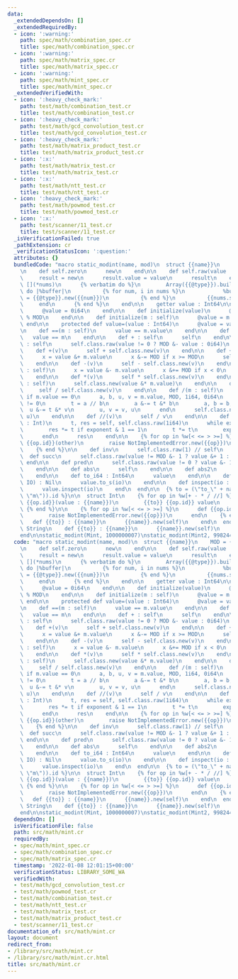 ```yaml
---
data:
  _extendedDependsOn: []
  _extendedRequiredBy:
  - icon: ':warning:'
    path: spec/math/combination_spec.cr
    title: spec/math/combination_spec.cr
  - icon: ':warning:'
    path: spec/math/matrix_spec.cr
    title: spec/math/matrix_spec.cr
  - icon: ':warning:'
    path: spec/math/mint_spec.cr
    title: spec/math/mint_spec.cr
  _extendedVerifiedWith:
  - icon: ':heavy_check_mark:'
    path: test/math/combination_test.cr
    title: test/math/combination_test.cr
  - icon: ':heavy_check_mark:'
    path: test/math/gcd_convolution_test.cr
    title: test/math/gcd_convolution_test.cr
  - icon: ':heavy_check_mark:'
    path: test/math/matrix_product_test.cr
    title: test/math/matrix_product_test.cr
  - icon: ':x:'
    path: test/math/matrix_test.cr
    title: test/math/matrix_test.cr
  - icon: ':x:'
    path: test/math/ntt_test.cr
    title: test/math/ntt_test.cr
  - icon: ':heavy_check_mark:'
    path: test/math/powmod_test.cr
    title: test/math/powmod_test.cr
  - icon: ':x:'
    path: test/scanner/11_test.cr
    title: test/scanner/11_test.cr
  _isVerificationFailed: true
  _pathExtension: cr
  _verificationStatusIcon: ':question:'
  attributes: {}
  bundledCode: "macro static_modint(name, mod)\n  struct {{name}}\n    MOD = {{mod}}i64\n\
    \n    def self.zero\n      new\n    end\n\n    def self.raw(value : Int64)\n \
    \     result = new\n      result.value = value\n      result\n    end\n\n    macro\
    \ [](*nums)\n      {% verbatim do %}\n        Array({{@type}}).build({{nums.size}})\
    \ do |%buffer|\n          {% for num, i in nums %}\n            %buffer[{{i}}]\
    \ = {{@type}}.new({{num}})\n          {% end %}\n          {{nums.size}}\n   \
    \     end\n      {% end %}\n    end\n\n    getter value : Int64\n\n    def initialize\n\
    \      @value = 0i64\n    end\n\n    def initialize(value)\n      @value = value.to_i64\
    \ % MOD\n    end\n\n    def initialize(m : self)\n      @value = m.value\n   \
    \ end\n\n    protected def value=(value : Int64)\n      @value = value\n    end\n\
    \n    def ==(m : self)\n      value == m.value\n    end\n\n    def ==(m)\n   \
    \   value == m\n    end\n\n    def + : self\n      self\n    end\n\n    def -\
    \ : self\n      self.class.raw(value != 0 ? MOD &- value : 0i64)\n    end\n\n\
    \    def +(v)\n      self + self.class.new(v)\n    end\n\n    def +(m : self)\n\
    \      x = value &+ m.value\n      x &-= MOD if x >= MOD\n      self.class.raw(x)\n\
    \    end\n\n    def -(v)\n      self - self.class.new(v)\n    end\n\n    def -(m\
    \ : self)\n      x = value &- m.value\n      x &+= MOD if x < 0\n      self.class.raw(x)\n\
    \    end\n\n    def *(v)\n      self * self.class.new(v)\n    end\n\n    def *(m\
    \ : self)\n      self.class.new(value &* m.value)\n    end\n\n    def /(v)\n \
    \     self / self.class.new(v)\n    end\n\n    def /(m : self)\n      raise DivisionByZeroError.new\
    \ if m.value == 0\n      a, b, u, v = m.value, MOD, 1i64, 0i64\n      while b\
    \ != 0\n        t = a // b\n        a &-= t &* b\n        a, b = b, a\n      \
    \  u &-= t &* v\n        u, v = v, u\n      end\n      self.class.new(value &*\
    \ u)\n    end\n\n    def //(v)\n      self / v\n    end\n\n    def **(exponent\
    \ : Int)\n      t, res = self, self.class.raw(1i64)\n      while exponent > 0\n\
    \        res *= t if exponent & 1 == 1\n        t *= t\n        exponent >>= 1\n\
    \      end\n      res\n    end\n\n    {% for op in %w[< <= > >=] %}\n      def\
    \ {{op.id}}(other)\n        raise NotImplementedError.new({{op}})\n      end\n\
    \    {% end %}\n\n    def inv\n      self.class.raw(1) // self\n    end\n\n  \
    \  def succ\n      self.class.raw(value != MOD &- 1 ? value &+ 1 : 0i64)\n   \
    \ end\n\n    def pred\n      self.class.raw(value != 0 ? value &- 1 : MOD &- 1)\n\
    \    end\n\n    def abs\n      self\n    end\n\n    def abs2\n      self * self\n\
    \    end\n\n    def to_i64 : Int64\n      value\n    end\n\n    def to_s(io :\
    \ IO) : Nil\n      value.to_s(io)\n    end\n\n    def inspect(io : IO) : Nil\n\
    \      value.inspect(io)\n    end\n  end\n\n  {% to = (\"to_\" + name.stringify.downcase.gsub(/mint|modint/,\
    \ \"m\")).id %}\n\n  struct Int\n    {% for op in %w[+ - * / //] %}\n      def\
    \ {{op.id}}(value : {{name}})\n        {{to}} {{op.id}} value\n      end\n   \
    \ {% end %}\n\n    {% for op in %w[< <= > >=] %}\n      def {{op.id}}(m : {{name}})\n\
    \        raise NotImplementedError.new({{op}})\n      end\n    {% end %}\n\n \
    \   def {{to}} : {{name}}\n      {{name}}.new(self)\n    end\n  end\n\n  class\
    \ String\n    def {{to}} : {{name}}\n      {{name}}.new(self)\n    end\n  end\n\
    end\n\nstatic_modint(Mint, 1000000007)\nstatic_modint(Mint2, 998244353)\n"
  code: "macro static_modint(name, mod)\n  struct {{name}}\n    MOD = {{mod}}i64\n\
    \n    def self.zero\n      new\n    end\n\n    def self.raw(value : Int64)\n \
    \     result = new\n      result.value = value\n      result\n    end\n\n    macro\
    \ [](*nums)\n      {% verbatim do %}\n        Array({{@type}}).build({{nums.size}})\
    \ do |%buffer|\n          {% for num, i in nums %}\n            %buffer[{{i}}]\
    \ = {{@type}}.new({{num}})\n          {% end %}\n          {{nums.size}}\n   \
    \     end\n      {% end %}\n    end\n\n    getter value : Int64\n\n    def initialize\n\
    \      @value = 0i64\n    end\n\n    def initialize(value)\n      @value = value.to_i64\
    \ % MOD\n    end\n\n    def initialize(m : self)\n      @value = m.value\n   \
    \ end\n\n    protected def value=(value : Int64)\n      @value = value\n    end\n\
    \n    def ==(m : self)\n      value == m.value\n    end\n\n    def ==(m)\n   \
    \   value == m\n    end\n\n    def + : self\n      self\n    end\n\n    def -\
    \ : self\n      self.class.raw(value != 0 ? MOD &- value : 0i64)\n    end\n\n\
    \    def +(v)\n      self + self.class.new(v)\n    end\n\n    def +(m : self)\n\
    \      x = value &+ m.value\n      x &-= MOD if x >= MOD\n      self.class.raw(x)\n\
    \    end\n\n    def -(v)\n      self - self.class.new(v)\n    end\n\n    def -(m\
    \ : self)\n      x = value &- m.value\n      x &+= MOD if x < 0\n      self.class.raw(x)\n\
    \    end\n\n    def *(v)\n      self * self.class.new(v)\n    end\n\n    def *(m\
    \ : self)\n      self.class.new(value &* m.value)\n    end\n\n    def /(v)\n \
    \     self / self.class.new(v)\n    end\n\n    def /(m : self)\n      raise DivisionByZeroError.new\
    \ if m.value == 0\n      a, b, u, v = m.value, MOD, 1i64, 0i64\n      while b\
    \ != 0\n        t = a // b\n        a &-= t &* b\n        a, b = b, a\n      \
    \  u &-= t &* v\n        u, v = v, u\n      end\n      self.class.new(value &*\
    \ u)\n    end\n\n    def //(v)\n      self / v\n    end\n\n    def **(exponent\
    \ : Int)\n      t, res = self, self.class.raw(1i64)\n      while exponent > 0\n\
    \        res *= t if exponent & 1 == 1\n        t *= t\n        exponent >>= 1\n\
    \      end\n      res\n    end\n\n    {% for op in %w[< <= > >=] %}\n      def\
    \ {{op.id}}(other)\n        raise NotImplementedError.new({{op}})\n      end\n\
    \    {% end %}\n\n    def inv\n      self.class.raw(1) // self\n    end\n\n  \
    \  def succ\n      self.class.raw(value != MOD &- 1 ? value &+ 1 : 0i64)\n   \
    \ end\n\n    def pred\n      self.class.raw(value != 0 ? value &- 1 : MOD &- 1)\n\
    \    end\n\n    def abs\n      self\n    end\n\n    def abs2\n      self * self\n\
    \    end\n\n    def to_i64 : Int64\n      value\n    end\n\n    def to_s(io :\
    \ IO) : Nil\n      value.to_s(io)\n    end\n\n    def inspect(io : IO) : Nil\n\
    \      value.inspect(io)\n    end\n  end\n\n  {% to = (\"to_\" + name.stringify.downcase.gsub(/mint|modint/,\
    \ \"m\")).id %}\n\n  struct Int\n    {% for op in %w[+ - * / //] %}\n      def\
    \ {{op.id}}(value : {{name}})\n        {{to}} {{op.id}} value\n      end\n   \
    \ {% end %}\n\n    {% for op in %w[< <= > >=] %}\n      def {{op.id}}(m : {{name}})\n\
    \        raise NotImplementedError.new({{op}})\n      end\n    {% end %}\n\n \
    \   def {{to}} : {{name}}\n      {{name}}.new(self)\n    end\n  end\n\n  class\
    \ String\n    def {{to}} : {{name}}\n      {{name}}.new(self)\n    end\n  end\n\
    end\n\nstatic_modint(Mint, 1000000007)\nstatic_modint(Mint2, 998244353)\n"
  dependsOn: []
  isVerificationFile: false
  path: src/math/mint.cr
  requiredBy:
  - spec/math/mint_spec.cr
  - spec/math/combination_spec.cr
  - spec/math/matrix_spec.cr
  timestamp: '2022-01-08 12:01:15+00:00'
  verificationStatus: LIBRARY_SOME_WA
  verifiedWith:
  - test/math/gcd_convolution_test.cr
  - test/math/powmod_test.cr
  - test/math/combination_test.cr
  - test/math/ntt_test.cr
  - test/math/matrix_test.cr
  - test/math/matrix_product_test.cr
  - test/scanner/11_test.cr
documentation_of: src/math/mint.cr
layout: document
redirect_from:
- /library/src/math/mint.cr
- /library/src/math/mint.cr.html
title: src/math/mint.cr
---
```

